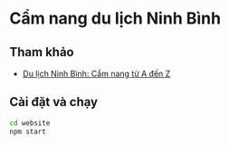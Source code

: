 # Cẩm nang du lịch Ninh Bình 

## Tham khảo

- [Du lịch Ninh Bình: Cẩm nang từ A đến Z](https://www.ivivu.com/blog/2016/04/du-lich-ninh-binh-cam-nang-tu-a-den-z/)


## Cài đặt và chạy

```sh
cd website
npm start
```

